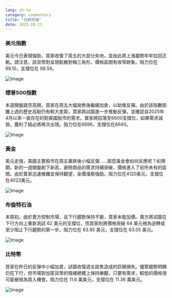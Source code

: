 ```yaml
---
lang: zh-tw
category: commentary
title: "日終評論"
date: 2025-10-13
---
```


### 美元指數

美元今日表現強勁，買家收復了周五的大部分失地，並由此將上漲趨勢牢牢拉回正軌。請注意，該貨幣對呈現鬆散對稱三角形，價格區間有收窄跡象。阻力位在 99.10，支撐位在 98.59。

![Image](https://markleighedu.github.io/img/Oct-2025/13-Oct-2025/usdindex.jpg)

### 標普500指數

本週開盤跳空高開，買家在周五大幅拋售後繼續加倉，以助推反彈。由於該指數距離上週的歷史高點仍有較大差距，買家將試圖進一步推動反彈，並確認自2025年4月以來一直存在的對美國股市的需求。賣家將回落至6600支撐位，如果需求減弱，獲利了結必將再次出現。阻力位在6696，支撐位在6640。

![Image](https://markleighedu.github.io/img/Oct-2025/13-Oct-2025/sp500.jpg)

### 黃金

美元走強，美國主要股市在周五暴跌後小幅反彈……那麼黃金會如何反應呢？如預期，新的一週開盤創下新高，避險商品的需求持續突破，價格進入了前所未有的區間。由於賣家迅速撤離並保持觀望，金價漲勢強勁。阻力位在4120美元，支撐位在4022美元。

![Image](https://markleighedu.github.io/img/Oct-2025/13-Oct-2025/gold.jpg)

### 布倫特石油

本周初，由於賣方控制市場，且下行趨勢保持不變，買家未能加價。賣方將試圖在下行方向上重新測試 62 美元的支撐位，而買家則將價格突破 64 美元視為逆轉或至少阻止下行趨勢的第一步。阻力位在 63.95 美元，支撐位在 63.05 美元。

![Image](https://markleighedu.github.io/img/Oct-2025/13-Oct-2025/brentoil.jpg)

### 比特幣

買家在昨日的反彈中小幅加倉，試圖收復週五拋售造成的巨額損失。儘管趨勢明顯仍在下行，但市場對加密貨幣的情緒總體上保持樂觀，只要有需求，較低的價格很可能被視為買入機會。阻力位在 11.6 萬美元，支撐位在 11.36 萬美元。

![Image](https://markleighedu.github.io/img/Oct-2025/13-Oct-2025/bitcoin.jpg)

